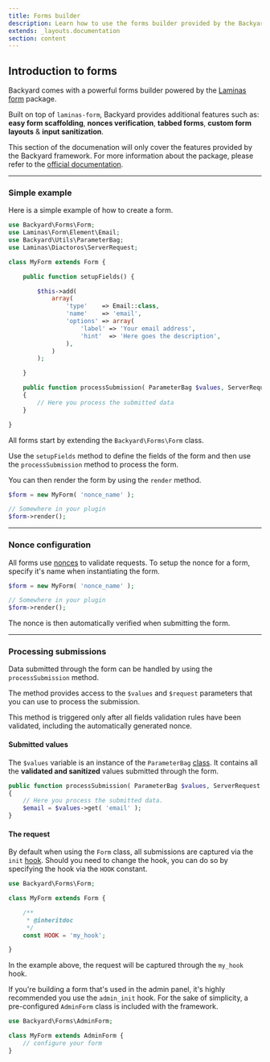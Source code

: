 ```yaml
---
title: Forms builder
description: Learn how to use the forms builder provided by the Backyard Framework for WordPress.
extends: _layouts.documentation
section: content
---
```


## Introduction to forms

Backyard comes with a powerful forms builder powered by the [Laminas form](https://docs.laminas.dev/laminas-form/) package.

Built on top of `laminas-form`, Backyard provides additional features such as: **easy form scaffolding**, **nonces verification**, **tabbed forms**, **custom form layouts** & **input sanitization**.

This section of the documenation will only cover the features provided by the Backyard framework. For more information about the package, please refer to the [official documentation](https://docs.laminas.dev/laminas-form/).

<hr>

### Simple example

Here is a simple example of how to create a form.

```php
use Backyard\Forms\Form;
use Laminas\Form\Element\Email;
use Backyard\Utils\ParameterBag;
use Laminas\Diactoros\ServerRequest;

class MyForm extends Form {

    public function setupFields() {

        $this->add(
            array(
                'type'    => Email::class,
                'name'    => 'email',
                'options' => array(
                    'label' => 'Your email address',
                    'hint'  => 'Here goes the description',
                ),
            )
        );

    }

    public function processSubmission( ParameterBag $values, ServerRequest $request )
	{
		// Here you process the submitted data
	}

}
```

All forms start by extending the `Backyard\Forms\Form` class.

Use the `setupFields` method to define the fields of the form and then use the `processSubmission` method to process the form.

You can then render the form by using the `render` method.

```php
$form = new MyForm( 'nonce_name' );

// Somewhere in your plugin
$form->render();
```

<hr>

### Nonce configuration

All forms use [nonces](https://codex.wordpress.org/WordPress_Nonces) to validate requests. To setup the nonce for a form, specify it's name when instantiating the form.

```php
$form = new MyForm( 'nonce_name' );

// Somewhere in your plugin
$form->render();
```

The nonce is then automatically verified when submitting the form.

<hr>

### Processing submissions

Data submitted through the form can be handled by using the `processSubmission` method.

The method provides access to the `$values` and `$request` parameters that you can use to process the submission.

This method is triggered only after all fields validation rules have been validated, including the automatically generated nonce.

#### Submitted values

The `$values` variable is an instance of the `ParameterBag` [class](/docs/parameter-bag/). It contains all the **validated and sanitized** values submitted through the form.


```php
public function processSubmission( ParameterBag $values, ServerRequest $request )
{
	// Here you process the submitted data.
	$email = $values->get( 'email' );
}
```

#### The request

By default when using the `Form` class, all submissions are captured via the `init` [hook](https://developer.wordpress.org/reference/hooks/init/). Should you need to change the hook, you can do so by specifying the hook via the `HOOK` constant.

```php
use Backyard\Forms\Form;

class MyForm extends Form {

	/**
	 * @inheritdoc
	 */
	const HOOK = 'my_hook';

}
```

In the example above, the request will be captured through the `my_hook` hook.

If you're building a form that's used in the admin panel, it's highly recommended you use the `admin_init` hook. For the sake of simplicity, a pre-configured `AdminForm` class is included with the framework.

```php
use Backyard\Forms\AdminForm;

class MyForm extends AdminForm {
	// configure your form
}
```
